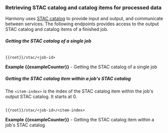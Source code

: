 ### <a name="stac-details"></a> Retrieving STAC catalog and catalog items for processed data

Harmony uses [STAC catalog](https://stacspec.org/en) to provide input and output, and communicate between services. The following endpoints provides access to the output STAC catalog and catalog items of a finished job.

##### Getting the STAC catalog of a single job

```

{{root}}/stac/<job-id>

```
**Example {{exampleCounter}}** - Getting the STAC catalog of a single job

##### Getting the STAC catalog item within a job's STAC catalog

The `<item-index>` is the index of the STAC catalog item within the job's output STAC catalog. It starts at 0.

```

{{root}}/stac/<job-id>/<item-index>

```
**Example {{exampleCounter}}** - Getting the STAC catalog item within a job's STAC catalog
